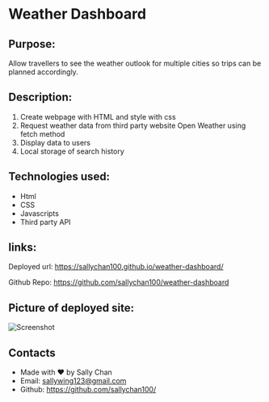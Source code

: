 # Weather Dashboard

## Purpose:
Allow travellers to see the weather outlook for multiple cities so trips can be planned accordingly.

## Description:
1. Create webpage with HTML and style with css
2. Request weather data from third party website Open Weather using fetch method
3. Display data to users 
4. Local storage of search history 

## Technologies used: 
* Html 
* CSS
* Javascripts
* Third party API

## links:
Deployed url: https://sallychan100.github.io/weather-dashboard/


Github Repo: https://github.com/sallychan100/weather-dashboard


## Picture of deployed site: 
![Screenshot](https://github.com/sallychan100/weather-dashboard/blob/a92f2225b33090ab8130b68558f9a2b683833190/assets/image/screenshot.png)

## Contacts
* Made with ❤️ by Sally Chan
* Email: sallywing123@gmail.com
* Github: https://github.com/sallychan100/
